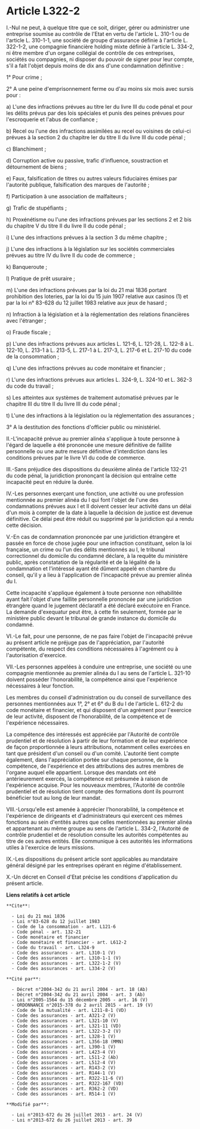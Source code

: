 # Article L322-2

I.-Nul ne peut, à quelque titre que ce soit, diriger, gérer ou administrer une entreprise soumise au contrôle de l'Etat en
vertu de l'article L. 310-1 ou de l'article L. 310-1-1, une société de groupe d'assurance définie à l'article L. 322-1-2, une
compagnie financière holding mixte définie à l'article L. 334-2, ni être membre d'un organe collégial de contrôle de ces
entreprises, sociétés ou compagnies, ni disposer du pouvoir de signer pour leur compte, s'il a fait l'objet depuis moins de
dix ans d'une condamnation définitive : 

1° Pour crime ; 

2° A une peine d'emprisonnement ferme ou d'au moins six mois avec sursis pour : 

a) L'une des infractions prévues au titre Ier du livre III du code pénal et pour les délits prévus par des lois spéciales et
punis des peines prévues pour l'escroquerie et l'abus de confiance ; 

b) Recel ou l'une des infractions assimilées au recel ou voisines de celui-ci prévues à la section 2 du chapitre Ier du titre
II du livre III du code pénal ; 

c) Blanchiment ; 

d) Corruption active ou passive, trafic d'influence, soustraction et détournement de biens ; 

e) Faux, falsification de titres ou autres valeurs fiduciaires émises par l'autorité publique, falsification des marques de
l'autorité ; 

f) Participation à une association de malfaiteurs ; 

g) Trafic de stupéfiants ; 

h) Proxénétisme ou l'une des infractions prévues par les sections 2 et 2 bis du chapitre V du titre II du livre II du code
pénal ; 

i) L'une des infractions prévues à la section 3 du même chapitre ; 

j) L'une des infractions à la législation sur les sociétés commerciales prévues au titre IV du livre II du code de
commerce ; 

k) Banqueroute ; 

l) Pratique de prêt usuraire ; 

m) L'une des infractions prévues par la loi du 21 mai 1836 portant prohibition des loteries, par la loi du 15 juin 1907
relative aux casinos (1) et par la loi n° 83-628 du 12 juillet 1983 relative aux jeux de hasard ; 

n) Infraction à la législation et à la réglementation des relations financières avec l'étranger ; 

o) Fraude fiscale ; 

p) L'une des infractions prévues aux articles L. 121-6, L. 121-28, L. 122-8 à L. 122-10, L. 213-1 à L. 213-5, L. 217-1 à L.
217-3, L. 217-6 et L. 217-10 du code de la consommation ; 

q) L'une des infractions prévues au code monétaire et financier ; 

r) L'une des infractions prévues aux articles L. 324-9, L. 324-10 et L. 362-3 du code du travail ; 

s) Les atteintes aux systèmes de traitement automatisé prévues par le chapitre III du titre II du livre III du code pénal ; 

t) L'une des infractions à la législation ou la réglementation des assurances ; 

3° A la destitution des fonctions d'officier public ou ministériel. 

II.-L'incapacité prévue au premier alinéa s'applique à toute personne à l'égard de laquelle a été prononcée une mesure
définitive de faillite personnelle ou une autre mesure définitive d'interdiction dans les conditions prévues par le livre VI
du code de commerce. 

III.-Sans préjudice des dispositions du deuxième alinéa de l'article 132-21 du code pénal, la juridiction prononçant la
décision qui entraîne cette incapacité peut en réduire la durée. 

IV.-Les personnes exerçant une fonction, une activité ou une profession mentionnée au premier alinéa du I qui font l'objet de
l'une des condamnations prévues aux I et II doivent cesser leur activité dans un délai d'un mois à compter de la date à
laquelle la décision de justice est devenue définitive. Ce délai peut être réduit ou supprimé par la juridiction qui a rendu
cette décision. 

V.-En cas de condamnation prononcée par une juridiction étrangère et passée en force de chose jugée pour une infraction
constituant, selon la loi française, un crime ou l'un des délits mentionnés au I, le tribunal correctionnel du domicile du
condamné déclare, à la requête du ministère public, après constatation de la régularité et de la légalité de la condamnation
et l'intéressé ayant été dûment appelé en chambre du conseil, qu'il y a lieu à l'application de l'incapacité prévue au
premier alinéa du I. 

Cette incapacité s'applique également à toute personne non réhabilitée ayant fait l'objet d'une faillite personnelle
prononcée par une juridiction étrangère quand le jugement déclaratif a été déclaré exécutoire en France. La demande
d'exequatur peut être, à cette fin seulement, formée par le ministère public devant le tribunal de grande instance du
domicile du condamné. 

VI.-Le fait, pour une personne, de ne pas faire l'objet de l'incapacité prévue au présent article ne préjuge pas de
l'appréciation, par l'autorité compétente, du respect des conditions nécessaires à l'agrément ou à l'autorisation
d'exercice. 

VII.-Les personnes appelées à conduire une entreprise, une société ou une compagnie mentionnée au premier alinéa du I au sens
de l'article L. 321-10 doivent posséder l'honorabilité, la compétence ainsi que l'expérience nécessaires à leur fonction. 

Les membres du conseil d'administration ou du conseil de surveillance des personnes mentionnées aux 1°, 2° et 6° du B du I de
l'article L. 612-2 du code monétaire et financier, et qui disposent d'un agrément pour l'exercice de leur activité, disposent
de l'honorabilité, de la compétence et de l'expérience nécessaires. 

La compétence des intéressés est appréciée par l'Autorité de contrôle prudentiel et de résolution à partir de leur formation
et de leur expérience de façon proportionnée à leurs attributions, notamment celles exercées en tant que président d'un
conseil ou d'un comité. L'autorité tient compte également, dans l'appréciation portée sur chaque personne, de la compétence,
de l'expérience et des attributions des autres membres de l'organe auquel elle appartient. Lorsque des mandats ont été
antérieurement exercés, la compétence est présumée à raison de l'expérience acquise. Pour les nouveaux membres, l'Autorité de
contrôle prudentiel et de résolution tient compte des formations dont ils pourront bénéficier tout au long de leur mandat. 

VIII.-Lorsqu'elle est amenée à apprécier l'honorabilité, la compétence et l'expérience de dirigeants et d'administrateurs qui
exercent ces mêmes fonctions au sein d'entités autres que celles mentionnées au premier alinéa et appartenant au même groupe
au sens de l'article L. 334-2, l'Autorité de contrôle prudentiel et de résolution consulte les autorités compétentes au titre
de ces autres entités. Elle communique à ces autorités les informations utiles à l'exercice de leurs missions. 

IX.-Les dispositions du présent article sont applicables au mandataire général désigné par les entreprises opérant en régime
d'établissement. 

X.-Un décret en Conseil d'Etat précise les conditions d'application du présent article.

**Liens relatifs à cet article**

	**Cite**:

	  - Loi du 21 mai 1836
	  - Loi n°83-628 du 12 juillet 1983
	  - Code de la consommation - art. L121-6
	  - Code pénal - art. 132-21
	  - Code monétaire et financier
	  - Code monétaire et financier - art. L612-2
	  - Code du travail - art. L324-9
	  - Code des assurances - art. L310-1 (V)
	  - Code des assurances - art. L310-1-1 (V)
	  - Code des assurances - art. L322-1-2 (V)
	  - Code des assurances - art. L334-2 (V)

	**Cité par**:

	  - Décret n°2004-342 du 21 avril 2004 - art. 18 (Ab)
	  - Décret n°2004-342 du 21 avril 2004 - art. 3 (Ab)
	  - Loi n°2005-1564 du 15 décembre 2005 - art. 16 (V)
	  - ORDONNANCE n°2015-378 du 2 avril 2015 - art. 19 (V)
	  - Code de la mutualité - art. L211-8-1 (VD)
	  - Code des assurances - art. A321-2 (V)
	  - Code des assurances - art. L321-10 (V)
	  - Code des assurances - art. L321-11 (VD)
	  - Code des assurances - art. L322-3-2 (V)
	  - Code des assurances - art. L328-1 (V)
	  - Code des assurances - art. L356-18 (MMN)
	  - Code des assurances - art. L390-1 (V)
	  - Code des assurances - art. L423-4 (V)
	  - Code des assurances - art. L511-2 (Ab)
	  - Code des assurances - art. L512-4 (V)
	  - Code des assurances - art. R143-2 (V)
	  - Code des assurances - art. R144-1 (V)
	  - Code des assurances - art. R322-11-6 (V)
	  - Code des assurances - art. R322-167 (VD)
	  - Code des assurances - art. R362-2 (VD)
	  - Code des assurances - art. R514-1 (V)

	**Modifié par**:

	  - Loi n°2013-672 du 26 juillet 2013 - art. 24 (V)
	  - Loi n°2013-672 du 26 juillet 2013 - art. 39
